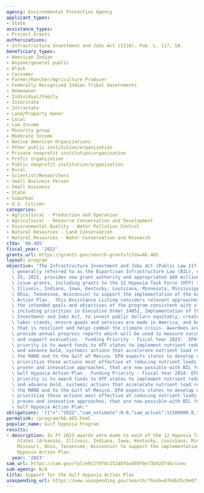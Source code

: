 ```yaml
---
agency: Environmental Protection Agency
applicant_types:
- State
assistance_types:
- Project Grants
authorizations:
- Infrastructure Investment and Jobs Act (IIJA). Pub. L. 117, 58.
beneficiary_types:
- American Indian
- Anyone/general public
- Black
- Consumer
- Farmer/Rancher/Agriculture Producer
- Federally Recognized Indian Tribal Governments
- Homeowner
- Individual/Family
- Interstate
- Intrastate
- Land/Property Owner
- Local
- Low Income
- Minority group
- Moderate Income
- Native American Organizations
- Other public institution/organization
- Private nonprofit institution/organization
- Profit organization
- Public nonprofit institution/organization
- Rural
- Scientist/Researchers
- Small Business Person
- Small business
- State
- Suburban
- U.S. Citizen
categories:
- Agricultural - Production and Operation
- Agricultural - Resource Conservation and Development
- Environmental Quality - Water Pollution Control
- Natural Resources - Land Conservation
- Natural Resources - Water Conservation and Research
cfda: '66.485'
fiscal_year: '2022'
grants_url: https://grants.gov/search-grants?cfda=66.485
layout: program
objective: "The Infrastructure Investment and Jobs Act (Public Law 117-58) which is\
  \ generally referred to as the Bipartisan Infrastructure Law (BIL), enacted November\
  \ 15, 2021, provides new grant authority and appropriated $60 million for EPA to\
  \ issue grants, including grants to the 12 Hypoxia Task Force (HTF) States (Arkansas,\
  \ Illinois, Indiana, Iowa, Kentucky, Louisiana, Minnesota, Mississippi, Missouri,\
  \ Ohio, Tennessee, Wisconsin) to support the implementation of the Gulf Hypoxia\
  \ Action Plan.  This Assistance Listing considers relevant approaches to achieving\
  \ the intended goals and objectives of the program consistent with statutory requirements,\
  \ including priorities in Executive Order 14052, Implementation of the Infrastructure\
  \ Investment and Jobs Act, to invest public dollars equitably, create jobs and high\
  \ labor stands, ensure goods and services are made in America, and build infrastructure\
  \ that is resilient and helps combat the climate crisis. Awardees are required to\
  \ provide annual progress reports which will be used to measure successful implementation\
  \ and support evaluation.  Funding Priority - Fiscal Year 2023:  EPA\u2019s funding\
  \ priority is to award funds to HTF states to implement nutrient reduction strategies\
  \ and advance bold, systemic actions that accelerate nutrient load reductions in\
  \ the MARB and to the Gulf of Mexico. EPA expects states to develop workplans that\
  \ prioritize those actions most effective at reducing nutrient loads, using both\
  \ proven and innovative approaches, that are now possible with BIL funding for the\
  \ Gulf Hypoxia Action Plan.  Funding Priority - Fiscal Year 2024: EPA\u2019s funding\
  \ priority is to award funds to HTF states to implement nutrient reduction strategies\
  \ and advance bold, systemic actions that accelerate nutrient load reductions in\
  \ the MARB and to the Gulf of Mexico. EPA expects states to develop workplans that\
  \ prioritize those actions most effective at reducing nutrient loads, using both\
  \ proven and innovative approaches, that are now possible with BIL funding for the\
  \ Gulf Hypoxia Action Plan."
obligations: '[{"x":"2022","sam_estimate":0.0,"sam_actual":11580000.0,"usa_spending_actual":6755000.0},{"x":"2023","sam_estimate":8980000.0,"sam_actual":0.0,"usa_spending_actual":13804996.0},{"x":"2024","sam_estimate":8980000.0,"sam_actual":0.0,"usa_spending_actual":0.0}]'
permalink: /program/66.485.html
popular_name: Gulf Hypoxia Program
results:
- description: In FY 2023 awards were made to each of the 12 Hypoxia Task Force (HTF)
    States (Arkansas, Illinois, Indiana, Iowa, Kentucky, Louisiana, Minnesota, Mississippi,
    Missouri, Ohio, Tennessee, Wisconsin) to support the implementation of the Gulf
    Hypoxia Action Plan.
  year: '2023'
sam_url: https://sam.gov/fal/e9c2f978c15240fba469f0e73b92d748/view
sub-agency: N/A
title: Support for the Gulf Hypoxia Action Plan
usaspending_url: https://www.usaspending.gov/search/?hash=076db35c0e07350bf54c2e245ac5b1a6
---
```

